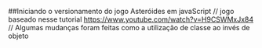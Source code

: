 ##Iniciando o versionamento do jogo Asteróides em javaScript
// jogo baseado nesse tutorial https://www.youtube.com/watch?v=H9CSWMxJx84 
// Algumas mudanças foram feitas como a utilização de classe ao invés de objeto